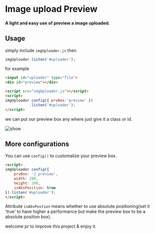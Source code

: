 # Image upload Preview

#### A light and easy use of preview a image uploaded. 

## Usage

simply include `imgUploader.js` then 

```javascript
imgUploader.listen('#uploader');
```

for example

```html
<input id="uploader" type="file">
<div id="preview"></div>

<script src="imgUploader.js"></script>
<script>
imgUploader.config({ prvBox:'preview' })
	       .listen('#uploader');
</script>
```

we can put our preview box any where just give it a class or id.

![show](http://o6x2vif88.bkt.clouddn.com/preview-uploader.png)

## More configurations

You can use `config()` to customalize your preview box.

```html
<script>
imgUploader.config({
    prvBox: 'J_preview',
    width: 200,
    height: 200,
    isAbsPosition: true
}).listen('#uploader');
</script>
```

Attribute `isAbsPostion`  means whether to use absolute positioning(set it 'true' to have higher a performance but make the preview box to be a absolute position box).

welcome pr to improve this project & enjoy it.